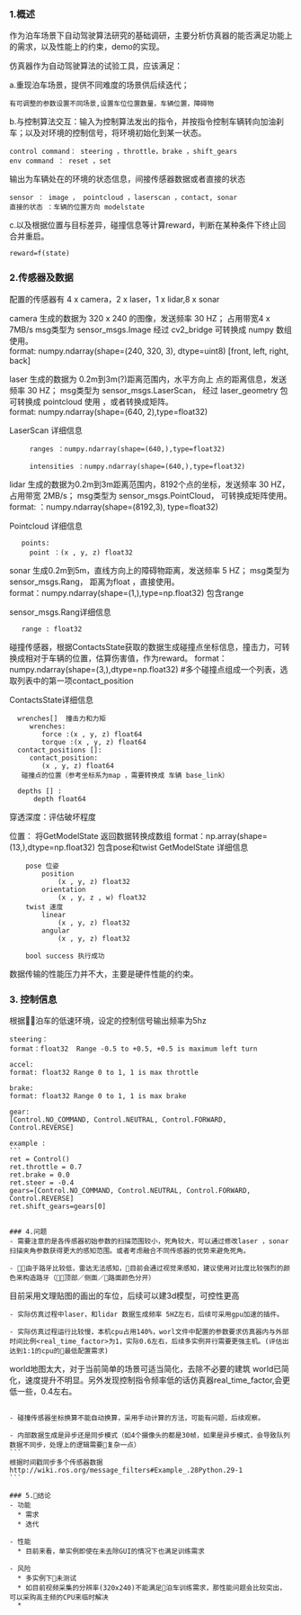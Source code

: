 ### 1.概述
作为泊车场景下自动驾驶算法研究的基础调研，主要分析仿真器的能否满足功能上的需求，以及性能上的约束，demo的实现。

仿真器作为自动驾驶算法的试验工具，应该满足：

a.重现泊车场景，提供不同难度的场景供后续迭代；
```
有可调整的参数设置不同场景,设置车位位置数量，车辆位置，障碍物
```
b.与控制算法交互：输入为控制算法发出的指令，并按指令控制车辆转向加油刹车；以及对环境的控制信号，将环境初始化到某一状态。
```
control command： steering ，throttle，brake ，shift_gears
env command ： reset ，set
```

输出为车辆处在的环境的状态信息，间接传感器数据或者直接的状态
```
sensor ： image ， pointcloud ，laserscan ，contact, sonar
直接的状态 ：车辆的位置方向 modelstate
```

c.以及根据位置与目标差异，碰撞信息等计算reward，判断在某种条件下终止回合并重启。
```
reward=f(state)

```



### 2.传感器及数据
配置的传感器有 4 x camera，2 x laser，1 x lidar,8 x sonar

camera 生成的数据为 320 x 240 的图像，发送频率 30 HZ；
占用带宽4 x 7MB/s msg类型为 sensor_msgs.Image 经过 cv2_bridge 可转换成 numpy 数组使用。  
format: numpy.ndarray(shape=(240, 320, 3), dtype=uint8) [front, left, right, back]

laser 生成的数据为 0.2m到3m(?)距离范围内，水平方向上 点的距离信息，发送频率 30 HZ； msg类型为 sensor_msgs.LaserScan， 经过 laser_geometry 包 可转换成 pointcloud 使用 ，或者转换成矩阵。  
format: numpy.ndarray(shape=(640, 2),type=float32)

LaserScan 详细信息

         ranges ：numpy.ndarray(shape=(640,),type=float32)
         
         intensities ：numpy.ndarray(shape=(640,),type=float32)



lidar 生成的数据为0.2m到3m距离范围内，8192个点的坐标，发送频率 30 HZ， 占用带宽 2MB/s； msg类型为 sensor_msgs.PointCloud， 可转换成矩阵使用。  
format: ：numpy.ndarray(shape=(8192,3), type=float32)

Pointcloud 详细信息
      
       points:
         point ：(x , y, z) float32


sonar 生成0.2m到5m，直线方向上的障碍物距离，发送频率 5 HZ； msg类型为 sensor_msgs.Rang， 距离为float ，直接使用。  
format：numpy.ndarray(shape=(1,),type=np.float32) 包含range

sensor_msgs.Rang详细信息
       
       range : float32


碰撞传感器，根据ContactsState获取的数据生成碰撞点坐标信息，撞击力，可转换成相对于车辆的位置，估算伤害值，作为reward。
format：numpy.ndarray(shape=(3,),dtype=np.float32) #多个碰撞点组成一个列表，选取列表中的第一项contact_position

ContactsState详细信息

      wrenches[]  撞击力和力矩
         wrenches:
            force :(x , y, z) float64
            torque :(x , y, z) float64
      contact_positions []:
         contact_position:
            (x , y, z) float64
       碰撞点的位置（参考坐标系为map ，需要转换成 车辆 base_link）

      depths [] :
          depth float64
穿透深度：评估破坏程度


位置：  将GetModelState 返回数据转换成数组
format：np.array(shape=(13,),dtype=np.float32)  包含pose和twist
GetModelState 详细信息

        pose 位姿
            position
                (x , y, z) float32
            orientation
                (x , y, z , w) float32
        twist 速度
            linear
                (x , y, z) float32
            angular
                (x , y, z) float32

        bool success 执行成功


数据传输的性能压力并不大，主要是硬件性能的约束。

### 3. 控制信息
根据泊车的低速环境，设定的控制信号输出频率为5hz


    steering：  
    format：float32  Range -0.5 to +0.5, +0.5 is maximum left turn

    accel:  
    format: float32 Range 0 to 1, 1 is max throttle

    brake:  
    format: float32 Range 0 to 1, 1 is max brake

    gear: 
    [Control.NO_COMMAND, Control.NEUTRAL, Control.FORWARD, Control.REVERSE]

    example :
    ```
    ret = Control()
    ret.throttle = 0.7
    ret.brake = 0.0
    ret.steer = -0.4
    gears=[Control.NO_COMMAND, Control.NEUTRAL, Control.FORWARD, Control.REVERSE]
    ret.shift_gears=gears[0]
```

### 4.问题
- 需要注意的是各传感器初始参数的扫描范围较小，死角较大，可以通过修改laser ，sonar扫描夹角参数获得更大的感知范围。或者考虑融合不同传感器的优势来避免死角。

- 由于路牙比较低，雷达无法感知，目前会通过视觉来感知，建议使用对比度比较强烈的颜色来构造路牙（顶部／侧面／路面颜色分开）
```
目前采用文理贴图的画出的车位，后续可以建3d模型，可控性更高
```
- 实际仿真过程中laser，和lidar 数据生成频率 5HZ左右，后续可采用gpu加速的插件。

- 实际仿真过程运行比较慢，本机cpu占用140%，worl文件中配置的参数要求仿真器内与外部时间比例<real_time_factor>为1，实际0.6左右，后续多实例并行需要更强主机。(评估出达到1:1的cpu的最低配置需求)

````
world地图太大，对于当前简单的场景可适当简化，去除不必要的建筑
world已简化，速度提升不明显。另外发现控制指令频率低的话仿真器real_time_factor,会更低一些，0.4左右。
````

- 碰撞传感器坐标换算不能自动换算，采用手动计算的方法，可能有问题，后续观察。

- 内部数据生成是异步还是同步模式（如4个摄像头的都是30帧，如果是异步模式，会导致队列数据不同步，处理上的逻辑需要复杂一点）
```
根据时间戳同步多个传感器数据
http://wiki.ros.org/message_filters#Example_.28Python.29-1
```

### 5.结论
- 功能
  * 需求
  * 迭代
  
- 性能
  * 目前来看，单实例即使在未去除GUI的情况下也满足训练需求
  
- 风险
  * 多实例下未测试
  * 如目前视频采集的分辨率(320x240)不能满足泊车训练需求，那性能问题会比较突出，可以采购高主频的CPU来临时解决
  * 
